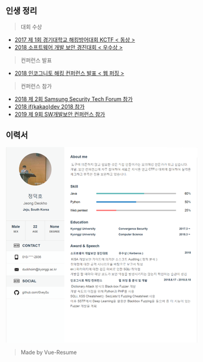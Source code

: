 ## 인생 정리
> 대회 수상
- [2017 제 1회 경기대학교 해킹방어대회 KCTF < 동상 >](https://github.com/l0vey0u/RESUME/blob/master/src/awards/KCTF.md)
- [2018 소프트웨어 개발 보안 경진대회 < 우수상 >](https://github.com/l0vey0u/RESUME/blob/master/src/awards/%EC%86%8C%ED%94%84%ED%8A%B8%EC%9B%A8%EC%96%B4_%EA%B0%9C%EB%B0%9C%EB%B3%B4%EC%95%88_%EA%B2%BD%EC%A7%84%EB%8C%80%ED%9A%8C.md)
> 컨퍼런스 발표
- [2018 인코그니토 해킹 컨퍼런스 발표 < 웹 퍼징 >](https://github.com/l0vey0u/RESUME/blob/master/src/conf/IncognitoHackingConference.md)
> 컨퍼런스 참가
- [2018 제 2회 Samsung Security Tech Forum 참가]()
- [2018 if(kakao)dev 2018 참가]()
- [2019 제 9회 SW개발보안 컨퍼런스 참가]()
## 이력서
![](My_Resume.png)
> Made by Vue-Resume
